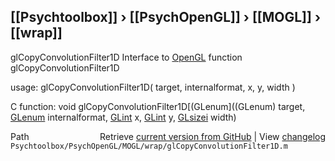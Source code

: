 ## [[Psychtoolbox]] &#8250; [[PsychOpenGL]] &#8250; [[MOGL]] &#8250; [[wrap]]

glCopyConvolutionFilter1D  Interface to [OpenGL](OpenGL) function glCopyConvolutionFilter1D  
  
usage:  glCopyConvolutionFilter1D( target, internalformat, x, y, width )  
  
C function:  void glCopyConvolutionFilter1D[(GLenum]((GLenum) target, [GLenum](GLenum) internalformat, [GLint](GLint) x, [GLint](GLint) y, [GLsizei](GLsizei) width)  




<div class="code_header" style="text-align:right;">
  <span style="float:left;">Path&nbsp;&nbsp;</span> <span class="counter">Retrieve <a href=
  "https://raw.github.com/Psychtoolbox-3/Psychtoolbox-3/beta/Psychtoolbox/PsychOpenGL/MOGL/wrap/glCopyConvolutionFilter1D.m">current version from GitHub</a> | View <a href=
  "https://github.com/Psychtoolbox-3/Psychtoolbox-3/commits/beta/Psychtoolbox/PsychOpenGL/MOGL/wrap/glCopyConvolutionFilter1D.m">changelog</a></span>
</div>
<div class="code">
  <code>Psychtoolbox/PsychOpenGL/MOGL/wrap/glCopyConvolutionFilter1D.m</code>
</div>

